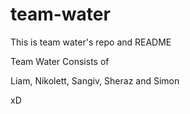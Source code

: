 # team-water
This is team water's repo and README

Team Water Consists of

Liam, Nikolett, Sangiv, Sheraz and Simon

xD
